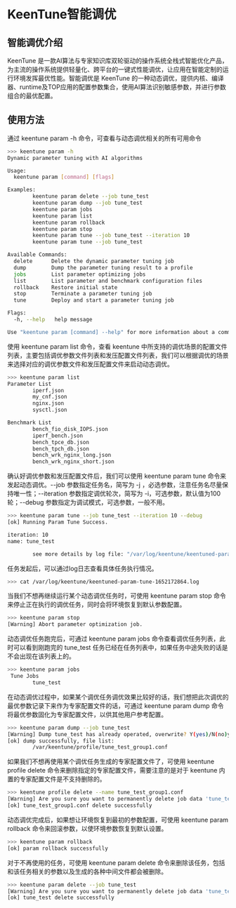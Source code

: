 # KeenTune智能调优
## 智能调优介绍
KeenTune 是一款AI算法与专家知识库双轮驱动的操作系统全栈式智能优化产品，为主流的操作系统提供轻量化、跨平台的一键式性能调优，让应用在智能定制的运行环境发挥最优性能。智能调优是 KeenTune 的一种动态调优，提供内核、编译器、runtime及TOP应用的配置参数集合，使用AI算法识别敏感参数，并进行参数组合的最优配置。

## 使用方法
通过 keentune param -h 命令，可查看与动态调优相关的所有可用命令
```sh
>>> keentune param -h
Dynamic parameter tuning with AI algorithms

Usage:
  keentune param [command] [flags]

Examples:
        keentune param delete --job tune_test
        keentune param dump --job tune_test
        keentune param jobs
        keentune param list
        keentune param rollback
        keentune param stop
        keentune param tune --job tune_test --iteration 10
        keentune param tune --job tune_test

Available Commands:
  delete      Delete the dynamic parameter tuning job
  dump        Dump the parameter tuning result to a profile
  jobs        List parameter optimizing jobs
  list        List parameter and benchmark configuration files
  rollback    Restore initial state
  stop        Terminate a parameter tuning job
  tune        Deploy and start a parameter tuning job

Flags:
  -h, --help   help message

Use "keentune param [command] --help" for more information about a command.
```
使用 keentune param list 命令，查看 keentune 中所支持的调优场景的配置文件列表，主要包括调优参数文件列表和发压配置文件列表，我们可以根据调优的场景来选择对应的调优参数文件和发压配置文件来启动动态调优。
```sh
>>> keentune param list
Parameter List
        iperf.json
        my_cnf.json
        nginx.json
        sysctl.json

Benchmark List
        bench_fio_disk_IOPS.json
        iperf_bench.json
        bench_tpce_db.json
        bench_tpch_db.json
        bench_wrk_nginx_long.json
        bench_wrk_nginx_short.json
```
确认好调优参数和发压配置文件后，我们可以使用 keentune param tune 命令来发起动态调优。--job 参数指定任务名，简写为 -j ，必选参数，注意任务名尽量保持唯一性；--iteration 参数指定调优轮次，简写为 -i，可选参数，默认值为100轮；--debug 参数指定为调试模式，可选参数，一般不用。
```sh
>>> keentune param tune --job tune_test --iteration 10 --debug
[ok] Running Param Tune Success.

iteration: 10
name: tune_test

        see more details by log file: "/var/log/keentune/keentuned-param-tune-1652172864.log"
```
任务发起后，可以通过log日志查看具体任务执行情况。
```sh
>>> cat /var/log/keentune/keentuned-param-tune-1652172864.log
```
当我们不想再继续运行某个动态调优任务时，可使用 keentune param stop 命令来停止正在执行的调优任务，同时会将环境恢复到默认参数配置。
```sh
>>> keentune param stop
[Warning] Abort parameter optimization job.
```
动态调优任务跑完后，可通过 keentune param jobs 命令查看调优任务列表，此时可以看到刚跑完的 tune_test 任务已经在任务列表中，如果任务中途失败的话是不会出现在该列表上的。
```sh
>>> keentune param jobs
 Tune Jobs
        tune_test
```
在动态调优过程中，如果某个调优任务调优效果比较好的话，我们想把此次调优的最优参数记录下来作为专家配置文件的话，可通过 keentune param dump 命令将最优参数固化为专家配置文件，以供其他用户参考配置。
```sh
>>> keentune param dump --job tune_test
[Warning] Dump tune_test has already operated, overwrite? Y(yes)/N(no)y
[ok] dump successfully, file list:
        /var/keentune/profile/tune_test_group1.conf
```
如果我们不想再使用某个调优任务生成的专家配置文件了，可使用 keentune profile delete 命令来删除指定的专家配置文件，需要注意的是对于 keentune 内置的专家配置文件是不支持删除的。
```sh
>>> keentune profile delete --name tune_test_group1.conf
[Warning] Are you sure you want to permanently delete job data 'tune_test_group1.conf' ?Y(yes)/N(no)y
[ok] tune_test_group1.conf delete successfully
```
动态调优完成后，如果想让环境恢复到最初的参数配置，可使用 keentune param rollback 命令来回滚参数，以使环境参数恢复到默认设置。
```sh
>>> keentune param rollback
[ok] param rollback successfully
```
对于不再使用的任务，可使用 keentune param delete 命令来删除该任务，包括和该任务相关的参数以及生成的各种中间文件都会被删除。
```sh
>>> keentune param delete --job tune_test
[Warning] Are you sure you want to permanently delete job data 'tune_test' ?Y(yes)/N(no)y
[ok] tune_test delete successfully
```